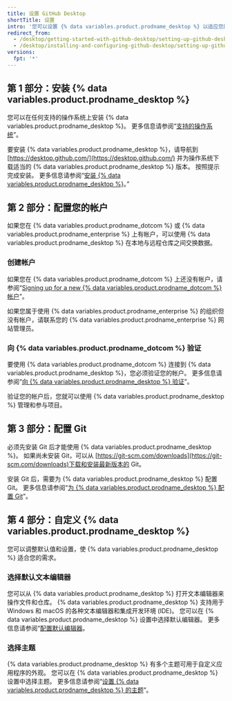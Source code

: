 ```yaml
---
title: 设置 GitHub Desktop
shortTitle: 设置
intro: '您可以设置 {% data variables.product.prodname_desktop %} 以适应您的需求并参与项目。'
redirect_from:
  - /desktop/getting-started-with-github-desktop/setting-up-github-desktop
  - /desktop/installing-and-configuring-github-desktop/setting-up-github-desktop
versions:
  fpt: '*'
---
```


## 第 1 部分：安装 {% data variables.product.prodname_desktop %}

您可以在任何支持的操作系统上安装 {% data variables.product.prodname_desktop %}。 更多信息请参阅“[支持的操作系统](/desktop/getting-started-with-github-desktop/supported-operating-systems)”。

要安装 {% data variables.product.prodname_desktop %}，请导航到 [https://desktop.github.com/](https://desktop.github.com/) 并为操作系统下载适当的 {% data variables.product.prodname_desktop %} 版本。 按照提示完成安装。 更多信息请参阅“[安装 {% data variables.product.prodname_desktop %}](/desktop/getting-started-with-github-desktop/installing-github-desktop)。”

## 第 2 部分：配置您的帐户

如果您在 {% data variables.product.prodname_dotcom %} 或 {% data variables.product.prodname_enterprise %} 上有帐户，可以使用 {% data variables.product.prodname_desktop %} 在本地与远程仓库之间交换数据。

### 创建帐户
如果您在 {% data variables.product.prodname_dotcom %} 上还没有帐户，请参阅“[Signing up for a new {% data variables.product.prodname_dotcom %} 帐户](/articles/signing-up-for-a-new-github-account/)”。

如果您属于使用 {% data variables.product.prodname_enterprise %} 的组织但没有帐户，请联系您的 {% data variables.product.prodname_enterprise %} 网站管理员。

### 向 {% data variables.product.prodname_dotcom %} 验证
要使用 {% data variables.product.prodname_dotcom %} 连接到 {% data variables.product.prodname_desktop %}，您必须验证您的帐户。 更多信息请参阅“[向 {% data variables.product.prodname_desktop %} 验证](/desktop/getting-started-with-github-desktop/authenticating-to-github)”。

验证您的帐户后，您就可以使用 {% data variables.product.prodname_desktop %} 管理和参与项目。

## 第 3 部分：配置 Git
必须先安装 Git 后才能使用 {% data variables.product.prodname_desktop %}。 如果尚未安装 Git，可以从 [https://git-scm.com/downloads](https://git-scm.com/downloads)下载和安装最新版本的 Git。

安装 Git 后，需要为 {% data variables.product.prodname_desktop %} 配置 Git。 更多信息请参阅“[为 {% data variables.product.prodname_desktop %} 配置 Git](/desktop/getting-started-with-github-desktop/configuring-git-for-github-desktop)”。

## 第 4 部分：自定义 {% data variables.product.prodname_desktop %}
您可以调整默认值和设置，使 {% data variables.product.prodname_desktop %} 适合您的需求。

### 选择默认文本编辑器
您可以从 {% data variables.product.prodname_desktop %} 打开文本编辑器来操作文件和仓库。 {% data variables.product.prodname_desktop %} 支持用于 Windows 和 macOS 的各种文本编辑器和集成开发环境 (IDE)。 您可以在 {% data variables.product.prodname_desktop %} 设置中选择默认编辑器。 更多信息请参阅“[配置默认编辑器](/desktop/getting-started-with-github-desktop/configuring-a-default-editor)。

### 选择主题
{% data variables.product.prodname_desktop %} 有多个主题可用于自定义应用程序的外观。 您可以在 {% data variables.product.prodname_desktop %} 设置中选择主题。 更多信息请参阅“[设置 {% data variables.product.prodname_desktop %} 的主题](/desktop/getting-started-with-github-desktop/setting-a-theme-for-github-desktop)”。
